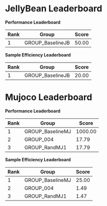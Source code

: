 # JellyBean Leaderboard

**Performance Leaderboard**

|Rank      |Group     |Score     |
|----------|----------|----------|
|1      |GROUP_BaselineJB     |50.00     |


**Sample Efficiency Leaderboard**

|Rank      |Group     |Score     |
|----------|----------|----------|
|1      |GROUP_BaselineJB     |20.00     |


# Mujoco Leaderboard

**Performance Leaderboard**

|Rank      |Group     |Score     |
|----------|----------|----------|
|1      |GROUP_BaselineMJ     |1000.00     |
|2      |GROUP_004     |17.79     |
|3      |GROUP_RandMJ1     |17.79     |


**Sample Efficiency Leaderboard**

|Rank      |Group     |Score     |
|----------|----------|----------|
|1      |GROUP_BaselineMJ     |25.00     |
|2      |GROUP_004     |1.49     |
|3      |GROUP_RandMJ1     |1.47     |


